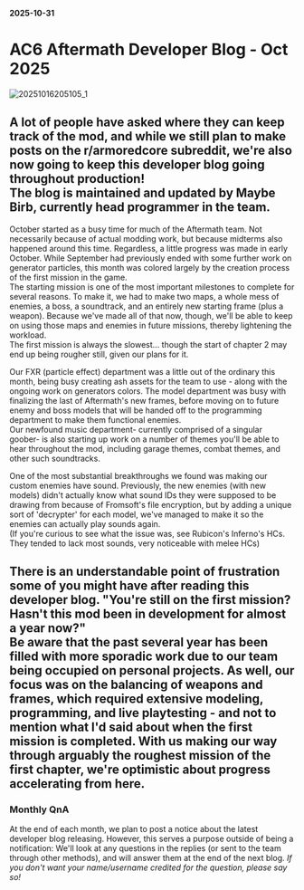 **2025-10-31**
# AC6 Aftermath Developer Blog - Oct 2025
![20251016205105_1](https://github.com/user-attachments/assets/cc5f33e9-6063-47f1-b5a1-2b3bd10313c3)

A lot of people have asked where they can keep track of the mod, and while we still plan to make posts on the r/armoredcore subreddit, we're also now going to keep this developer blog going throughout production!  
The blog is maintained and updated by Maybe Birb, currently head programmer in the team.  
---
  October started as a busy time for much of the Aftermath team. Not necessarily because of actual modding work, but because midterms also happened around this time. Regardless, a little progress was made in early October. While September had previously ended with some further work on generator particles, this month was colored largely by the creation process of the first mission in the game.  
  The starting mission is one of the most important milestones to complete for several reasons. To make it, we had to make two maps, a whole mess of enemies, a boss, a soundtrack, and an entirely new starting frame (plus a weapon). Because we've made all of that now, though, we'll be able to keep on using those maps and enemies in future missions, thereby lightening the workload.  
  The first mission is always the slowest... though the start of chapter 2 may end up being rougher still, given our plans for it.  

  Our FXR (particle effect) department was a little out of the ordinary this month, being busy creating ash assets for the team to use - along with the ongoing work on generators colors. The model department was busy with finalizing the last of Aftermath's new frames, before moving on to future enemy and boss models that will be handed off to the programming department to make them functional enemies.  
  Our newfound music department- currently comprised of a singular goober- is also starting up work on a number of themes you'll be able to hear throughout the mod, including garage themes, combat themes, and other such soundtracks.  

  One of the most substantial breakthroughs we found was making our custom enemies have sound. Previously, the new enemies (with new models) didn't actually know what sound IDs they were supposed to be drawing from because of Fromsoft's file encryption, but by adding a unique sort of 'decrypter' for each model, we've managed to make it so the enemies can actually play sounds again.  
  (If you're curious to see what the issue was, see Rubicon's Inferno's HCs. They tended to lack most sounds, very noticeable with melee HCs)  

  There is an understandable point of frustration some of you might have after reading this developer blog. "You're still on the first mission? Hasn't this mod been in development for almost a year now?"  
  Be aware that the past several year has been filled with more sporadic work due to our team being occupied on personal projects. As well, our focus was on the balancing of weapons and frames, which required extensive modeling, programming, and live playtesting - and not to mention what I'd said about when the first mission is completed. With us making our way through arguably the roughest mission of the first chapter, we're optimistic about progress accelerating from here.  
---
### Monthly QnA
  At the end of each month, we plan to post a notice about the latest developer blog releasing. However, this serves a purpose outside of being a notification: We'll look at any questions in the replies (or sent to the team through other methods), and will answer them at the end of the next blog. *If you don't want your name/username credited for the question, please say so!*  
